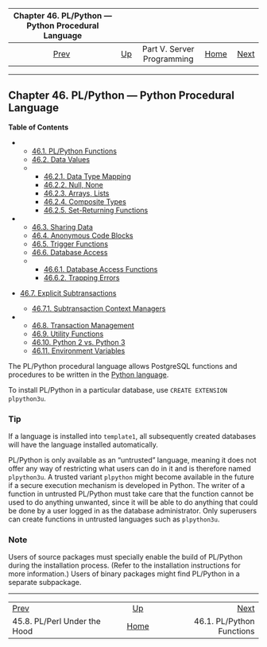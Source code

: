 <!--?xml version="1.0" encoding="UTF-8" standalone="no"?-->

|         Chapter 46. PL/Python — Python Procedural Language         |                                                            |                            |                                                       |                                                          |
| :----------------------------------------------------------------: | :--------------------------------------------------------- | :------------------------: | ----------------------------------------------------: | -------------------------------------------------------: |
| [Prev](plperl-under-the-hood.html "45.8. PL/Perl Under the Hood")  | [Up](server-programming.html "Part V. Server Programming") | Part V. Server Programming | [Home](index.html "PostgreSQL 17devel Documentation") |  [Next](plpython-funcs.html "46.1. PL/Python Functions") |

***

## Chapter 46. PL/Python — Python Procedural Language

**Table of Contents**

*   *   [46.1. PL/Python Functions](plpython-funcs.html)
    *   [46.2. Data Values](plpython-data.html)

    <!---->

    *   *   [46.2.1. Data Type Mapping](plpython-data.html#PLPYTHON-DATA-TYPE-MAPPING)
        *   [46.2.2. Null, None](plpython-data.html#PLPYTHON-DATA-NULL)
        *   [46.2.3. Arrays, Lists](plpython-data.html#PLPYTHON-ARRAYS)
        *   [46.2.4. Composite Types](plpython-data.html#PLPYTHON-DATA-COMPOSITE-TYPES)
        *   [46.2.5. Set-Returning Functions](plpython-data.html#PLPYTHON-DATA-SET-RETURNING-FUNCS)

*   *   [46.3. Sharing Data](plpython-sharing.html)
    *   [46.4. Anonymous Code Blocks](plpython-do.html)
    *   [46.5. Trigger Functions](plpython-trigger.html)
    *   [46.6. Database Access](plpython-database.html)

    <!---->

    *   *   [46.6.1. Database Access Functions](plpython-database.html#PLPYTHON-DATABASE-ACCESS-FUNCS)
        *   [46.6.2. Trapping Errors](plpython-database.html#PLPYTHON-TRAPPING)

*   [46.7. Explicit Subtransactions](plpython-subtransaction.html)

    *   [46.7.1. Subtransaction Context Managers](plpython-subtransaction.html#PLPYTHON-SUBTRANSACTION-CONTEXT-MANAGERS)

*   *   [46.8. Transaction Management](plpython-transactions.html)
    *   [46.9. Utility Functions](plpython-util.html)
    *   [46.10. Python 2 vs. Python 3](plpython-python23.html)
    *   [46.11. Environment Variables](plpython-envar.html)

[]()[]()

The PL/Python procedural language allows PostgreSQL functions and procedures to be written in the [Python language](https://www.python.org).

To install PL/Python in a particular database, use `CREATE EXTENSION plpython3u`.

### Tip

If a language is installed into `template1`, all subsequently created databases will have the language installed automatically.

PL/Python is only available as an “untrusted” language, meaning it does not offer any way of restricting what users can do in it and is therefore named `plpython3u`. A trusted variant `plpython` might become available in the future if a secure execution mechanism is developed in Python. The writer of a function in untrusted PL/Python must take care that the function cannot be used to do anything unwanted, since it will be able to do anything that could be done by a user logged in as the database administrator. Only superusers can create functions in untrusted languages such as `plpython3u`.

### Note

Users of source packages must specially enable the build of PL/Python during the installation process. (Refer to the installation instructions for more information.) Users of binary packages might find PL/Python in a separate subpackage.

***

|                                                                    |                                                            |                                                          |
| :----------------------------------------------------------------- | :--------------------------------------------------------: | -------------------------------------------------------: |
| [Prev](plperl-under-the-hood.html "45.8. PL/Perl Under the Hood")  | [Up](server-programming.html "Part V. Server Programming") |  [Next](plpython-funcs.html "46.1. PL/Python Functions") |
| 45.8. PL/Perl Under the Hood                                       |    [Home](index.html "PostgreSQL 17devel Documentation")   |                                46.1. PL/Python Functions |
